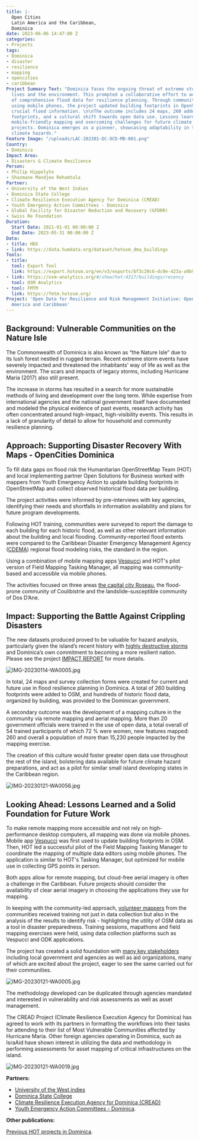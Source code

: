 ```yaml
---
title: |-
  Open Cities
  Latin America and the Caribbean,
  Dominica
date: 2023-06-06 14:47:00 Z
categories:
- Projects
tags:
- Dominica
- disaster
- resilience
- mapping
- opencities
- caribbean
Project Summary Text: "Dominica faces the ongoing threat of extreme storms, impacting
  lives and the environment. This prompted a collaborative effort to address the lack
  of comprehensive flood data for resilience planning. Through community-based mapping
  using mobile phones, the project updated building footprints in OpenStreetMap, providing
  crucial flood information. \n\nThe outcome includes 24 maps, 260 added building
  footprints, and a cultural shift towards open data use. Lessons learned emphasize
  mobile-friendly mapping and overcoming challenges for future climate resilience
  projects. Dominica emerges as a pioneer, showcasing adaptability in the face of
  climate hazards."
Feature Image: "/uploads/LAC-202301-DC-OCD-MD-001.png"
Country:
- Dominica
Impact Area:
- Disasters & Climate Resilience
Person:
- Philip Hippolyte
- Shazmane Mandjee Rehamtula
Partner:
- University of the West Indies
- Dominica State College
- Climate Resilience Execution Agency for Dominica (CREAD)
- Youth Emergency Action Committees - Dominica
- Global Facility for Disaster Reduction and Recovery (GFDRR)
- Swiss Re Foundation
Duration:
  Start Date: 2021-01-01 00:00:00 Z
  End Date: 2023-05-31 00:00:00 Z
Data:
- title: HDX
- link: https://data.humdata.org/dataset/hotosm_dma_buildings
Tools:
- title: 
  tool: Export Tool
  link: https://export.hotosm.org/en/v3/exports/bf3c20c6-dc0e-423a-a9b9-97b53cd7a8da
- link: https://osm-analytics.org/#/show/hot:4317/buildings/recency
  tool: OSM Analytics
- tool: FMTM
  link: https://fmtm.hotosm.org/
Project: 'Open Data for Resilience and Risk Management Initiative: Open Cities Latin
  America and Caribbean'
---
```


## Background: Vulnerable Communities on the Nature Isle

The Commonwealth of Dominica is also known as “the Nature Isle” due to its lush forest nestled in rugged terrain. Recent extreme storm events have severely impacted and threatened the inhabitants’ way of life as well as the environment. The scars and impacts of legacy storms, including Hurricane Maria (2017) also still present.

The increase in storms has resulted in a search for more sustainable methods of living and development over the long term. While expertise from international agencies and the national government itself have documented and modeled the physical evidence of past events, research activity has often concentrated around high-impact, high-visibility events. This results in a lack of granularity of detail to allow for household and community resilience planning.

## Approach: Supporting Disaster Recovery With Maps - OpenCities Dominica

To fill data gaps on flood risk the Humanitarian OpenStreetMap Team (HOT) and local implementing partner Open Solutions for Business worked with mappers from Youth Emergency Action to update building footprints in OpenStreetMap and collect observed historical flood data per building. 

The project activities were informed by pre-interviews with key agencies, identifying their needs and shortfalls in information availability and plans for future program developments.

Following HOT training, communities were surveyed to report the damage to each building for each historic flood, as well as other relevant information about the building and local flooding. Community-reported flood extents were compared to the Caribbean Disaster Emergency Management Agency ([CDEMA](https://www.cdema.org/)) regional flood modeling risks, the standard in the region. 

Using a combination of mobile mapping apps [Vespucci](https://vespucci.io/) and HOT's pilot version of Field Mapping Tasking Manager, all mapping was community-based and accessible via mobile phones. 

The activities focused on three areas [the capital city Roseau](https://www.q95da.com/news/the-youth-emergency-action-committees-yeac-and-open-s), the flood-prone community of Coulibistrie and the landslide-susceptible community of Dos D’Ane.

## Impact: Supporting the Battle Against Crippling Disasters

The new datasets produced proved to be valuable for hazard analysis, particularly given the island’s recent history with [highly destructive storms](https://www.gfdrr.org/en/dominica-hurricane-maria-post-disaster-assessment-and-support-recovery-planning) and Dominica’s own commitment to becoming a more resilient nation. Please see the project [IMPACT REPORT](https://www.hotosm.org/uploads/Open%20Cities_Impact%20Report_Dominica.pdf) for more details.

![IMG-20230114-WA0005.jpg](/uploads/IMG-20230114-WA0005.jpg)

In total, 24 maps and survey collection forms were created for current and future use in flood resilience planning in Dominica. A total of 260 building footprints were added to OSM, and hundreds of historic flood data, organized by building, was provided to the Dominican government. 

A secondary outcome was the development of a mapping culture in the community via remote mapping and aerial mapping. More than 20 government officials were trained in the use of open data, a total overall of 54 trained participants of which 72 % were women, new features mapped: 260 and overall a population of more than 15,230 people impacted by the mapping exercise.

The creation of this culture would foster greater open data use throughout the rest of the island, bolstering data available for future climate hazard preparations, and act as a pilot for similar small island developing states in the Caribbean region.

![IMG-20230121-WA0056.jpg](/uploads/IMG-20230121-WA0056.jpg)

## Looking Ahead: Lessons Learned and a Solid Foundation for Future Work

To make remote mapping more accessible and not rely on high-performance desktop computers, all mapping was done via mobile phones. Mobile app [Vespucci](https://vespucci.io/) was first used to update building footprints in OSM. Then, HOT led a successful pilot of the Field Mapping Tasking Manager to coordinate the mapping of multiple data editors using mobile phones. The application is similar to HOT's Tasking Manager, but optimized for mobile use in collecting GPS points in person. 

Both apps allow for remote mapping, but cloud-free aerial imagery is often a challenge in the Caribbean. Future projects should consider the availability of clear aerial imagery in choosing the applications they use for mapping.

In keeping with the community-led approach, [volunteer mappers](https://emonewsdm.com/local-tech-company-open-solutions-begins-mapping-exercise-for-resilience-building/) from the communities received training not just in data collection but also in the analysis of the results to identify risk - highlighting the utility of OSM data as a tool in disaster preparedness. Training sessions, mapathons and field mapping exercises were held, using data collection platforms such as Vespucci and ODK applications.

The project has created a solid foundation with [many key stakeholders](https://emonewsdm.com/local-tech-company-open-solutions-begins-mapping-exercise-for-resilience-building/) including local government and agencies as well as aid organizations, many of which are excited about the project, eager to see the same carried out for their communities.

![IMG-20230121-WA0005.jpg](/uploads/IMG-20230121-WA0005.jpg)

The methodology developed can be duplicated through agencies mandated and interested in vulnerability and risk assessments as well as asset management.

The CREAD Project (Climate Resilience Execution Agency for Dominica) has agreed to work with its partners in formatting the workflows into their tasks for attending to their list of Most Vulnerable Communities affected by Hurricane Maria. Other foreign agencies operating in Dominica, such as IsraAid have shown interest in utilizing the data and methodology in performing assessments for asset mapping of critical infrastructures on the island.

![IMG-20230121-WA0019.jpg](/uploads/IMG-20230121-WA0019.jpg)

**Partners:** 
* [University of the West indies](https://www.uwi.edu/)
* [Dominica State College](https://www.facebook.com/thedominicastatecollege/)
* [Climate Resilience Execution Agency for Dominica (CREAD)](https://www.creadominica.org/)
* [Youth Emergency Action Committees - Dominica](https://yeacdominica.org/).

**Other publications:**

[Previous HOT projects in Dominica](https://www.hotosm.org/where-we-work/dominica/).